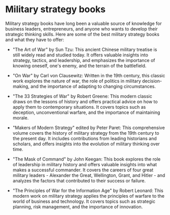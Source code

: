 # Military strategy books

Military strategy books have long been a valuable source of knowledge for business leaders, entrepreneurs, and anyone who wants to develop their strategic thinking skills. Here are some of the best military strategy books and what they have to offer:

* "The Art of War" by Sun Tzu: This ancient Chinese military treatise is still widely read and studied today. It offers valuable insights into strategy, tactics, and leadership, and emphasizes the importance of knowing oneself, one's enemy, and the terrain of the battlefield.

* "On War" by Carl von Clausewitz: Written in the 19th century, this classic work explores the nature of war, the role of politics in military decision-making, and the importance of adapting to changing circumstances.

* "The 33 Strategies of War" by Robert Greene: This modern classic draws on the lessons of history and offers practical advice on how to apply them to contemporary situations. It covers topics such as deception, unconventional warfare, and the importance of maintaining morale.

* "Makers of Modern Strategy" edited by Peter Paret: This comprehensive volume covers the history of military strategy from the 19th century to the present day. It includes contributions from leading historians and scholars, and offers insights into the evolution of military thinking over time.

* "The Mask of Command" by John Keegan: This book explores the role of leadership in military history and offers valuable insights into what makes a successful commander. It covers the careers of four great military leaders - Alexander the Great, Wellington, Grant, and Hitler - and analyzes the factors that contributed to their success or failure.

* "The Principles of War for the Information Age" by Robert Leonard: This modern work on military strategy applies the principles of warfare to the world of business and technology. It covers topics such as strategic planning, risk management, and the importance of innovation.
